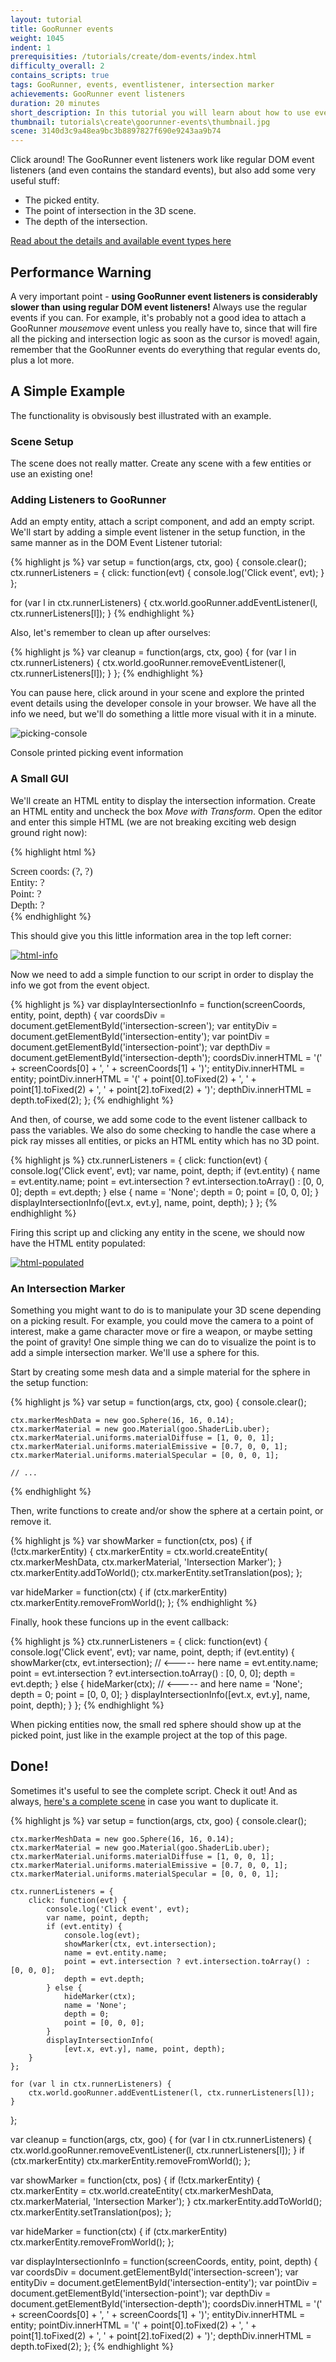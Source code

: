 ```yaml
---
layout: tutorial
title: GooRunner events
weight: 1045
indent: 1
prerequisities: /tutorials/create/dom-events/index.html
difficulty_overall: 2
contains_scripts: true
tags: GooRunner, events, eventlistener, intersection marker
achievements: GooRunner event listeners
duration: 20 minutes
short_description: In this tutorial you will learn about how to use event listeners in a 3D environment with the GooRunner Event Listeners
thumbnail: tutorials\create\goorunner-events\thumbnail.jpg
scene: 3140d3c9a48ea9bc3b8897827f690e9243aa9b74
---
```

Click around! The GooRunner event listeners work like regular DOM event listeners (and even contains the standard events), but also add some very useful stuff:

*   The picked entity.
*   The point of intersection in the 3D scene.
*   The depth of the intersection.

<div class="alert alert-info" role="alert">
    <a href="http://code.gooengine.com/latest/docs/index.html?c=_met_GooRunner_addEventListener">Read about the details and available event types here</a>
</div>

## Performance Warning

A very important point - **using GooRunner event listeners is considerably slower than using regular DOM event listeners!** Always use the regular events if you can. For example, it's probably not a good idea to attach a GooRunner _mousemove_ event unless you really have to, since that will fire all the picking and intersection logic as soon as the cursor is moved! again, remember that the GooRunner events do everything that regular events do, plus a lot more.

## A Simple Example

The functionality is obvisously best illustrated with an example.

### Scene Setup

The scene does not really matter. Create any scene with a few entities or use an existing one!

### Adding Listeners to GooRunner

Add an empty entity, attach a script component, and add an empty script. We'll start by adding a simple event listener in the setup function, in the same manner as in the DOM Event Listener tutorial:

{% highlight js %}
var setup = function(args, ctx, goo) {
    console.clear();
    ctx.runnerListeners = {
        click: function(evt) {
        console.log('Click event', evt);
    }
};

for (var l in ctx.runnerListeners) {
    ctx.world.gooRunner.addEventListener(l, ctx.runnerListeners[l]);
}
{% endhighlight %}

Also, let's remember to clean up after ourselves:

{% highlight js %}
var cleanup = function(args, ctx, goo) {
    for (var l in ctx.runnerListeners) {
        ctx.world.gooRunner.removeEventListener(l, ctx.runnerListeners[l]);
    }
};
{% endhighlight %}

You can pause here, click around in your scene and explore the printed event details using the developer console in your browser. We have all the info we need, but we'll do something a little more visual with it in a minute.

![picking-console](picking-console1.jpg)

Console printed picking event information

### A Small GUI

We'll create an HTML entity to display the intersection information. Create an HTML entity and uncheck the box _Move with Transform_. Open the editor and enter this simple HTML (we are not breaking exciting web design ground right now):

{% highlight html %}
<style>
#intersection-info {
    font-family: Verdana;
    font-size: 16px;
}
</style>

<div id="intersection-info">
    Screen coords: <span id="intersection-screen">(?, ?)</span><br />
    Entity: <span id="intersection-entity">?</span><br />
    Point: <span id="intersection-point">?</span><br />
    Depth: <span id="intersection-depth">?</span><br />
</div>
{% endhighlight %}

This should give you this little information area in the top left corner:

[![html-info](html-info.jpg)](html-info.jpg)

Now we need to add a simple function to our script in order to display the info we got from the event object.

{% highlight js %}
var displayIntersectionInfo = function(screenCoords, entity, point, depth) {
    var coordsDiv = document.getElementById('intersection-screen');
    var entityDiv = document.getElementById('intersection-entity');
    var pointDiv = document.getElementById('intersection-point');
    var depthDiv = document.getElementById('intersection-depth');
    coordsDiv.innerHTML = '(' + screenCoords[0] + ', ' + screenCoords[1] + ')';
    entityDiv.innerHTML = entity;
    pointDiv.innerHTML = '(' + point[0].toFixed(2) + ', ' +
            point[1].toFixed(2) + ', ' + point[2].toFixed(2) + ')';
    depthDiv.innerHTML = depth.toFixed(2);
};
{% endhighlight %}

And then, of course, we add some code to the event listener callback to pass the variables. We also do some checking to handle the case where a pick ray misses all entities, or picks an HTML entity which has no 3D point.

{% highlight js %}
ctx.runnerListeners = {
    click: function(evt) {
        console.log('Click event', evt);
        var name, point, depth;
        if (evt.entity) {
            name = evt.entity.name;
            point = evt.intersection ? evt.intersection.toArray() : [0, 0, 0];
            depth = evt.depth;
        } else {
            name = 'None';
            depth = 0;
            point = [0, 0, 0];
        }
        displayIntersectionInfo([evt.x, evt.y], name, point, depth);
    }
};
{% endhighlight %}

Firing this script up and clicking any entity in the scene, we should now have the HTML entity populated:

[![html-populated](html-populated.jpg)](html-populated.jpg)

### An Intersection Marker

Something you might want to do is to manipulate your 3D scene depending on a picking result. For example, you could move the camera to a point of interest, make a game character move or fire a weapon, or maybe setting the point of gravity! One simple thing we can do to visualize the point is to add a simple intersection marker. We'll use a sphere for this.

Start by creating some mesh data and a simple material for the sphere in the setup function:

{% highlight js %}
var setup = function(args, ctx, goo) {
    console.clear();

    ctx.markerMeshData = new goo.Sphere(16, 16, 0.14);
    ctx.markerMaterial = new goo.Material(goo.ShaderLib.uber);
    ctx.markerMaterial.uniforms.materialDiffuse = [1, 0, 0, 1];
    ctx.markerMaterial.uniforms.materialEmissive = [0.7, 0, 0, 1];
    ctx.markerMaterial.uniforms.materialSpecular = [0, 0, 0, 1];

    // ...
{% endhighlight %}

Then, write functions to create and/or show the sphere at a certain point, or remove it.

{% highlight js %}
var showMarker = function(ctx, pos) {
    if (!ctx.markerEntity) {
        ctx.markerEntity = ctx.world.createEntity(
            ctx.markerMeshData,
            ctx.markerMaterial,
            'Intersection Marker');
    }
    ctx.markerEntity.addToWorld();
    ctx.markerEntity.setTranslation(pos);
};

var hideMarker = function(ctx) {
    if (ctx.markerEntity) ctx.markerEntity.removeFromWorld();
};
{% endhighlight %}

Finally, hook these funcions up in the event callback:

{% highlight js %}
ctx.runnerListeners = {
        click: function(evt) {
            console.log('Click event', evt);
            var name, point, depth;
            if (evt.entity) {
                showMarker(ctx, evt.intersection);   // <----- here
                name = evt.entity.name;
                point = evt.intersection ? evt.intersection.toArray() : [0, 0, 0];
                depth = evt.depth;
            } else {
                hideMarker(ctx);                     // <----- and here
                name = 'None';
                depth = 0;
                point = [0, 0, 0];
            }
            displayIntersectionInfo([evt.x, evt.y], name, point, depth);
        }
    };
{% endhighlight %}

When picking entities now, the small red sphere should show up at the picked point, just like in the example project at the top of this page.

## Done!

Sometimes it's useful to see the complete script. Check it out! And as always, <a href="https://app.goocreate.com/4768/236807da94f14e82b50867556e32289f.scene" target="_blank">here's a complete scene</a> in case you want to duplicate it.

{% highlight js %}
var setup = function(args, ctx, goo) {
    console.clear();

    ctx.markerMeshData = new goo.Sphere(16, 16, 0.14);
    ctx.markerMaterial = new goo.Material(goo.ShaderLib.uber);
    ctx.markerMaterial.uniforms.materialDiffuse = [1, 0, 0, 1];
    ctx.markerMaterial.uniforms.materialEmissive = [0.7, 0, 0, 1];
    ctx.markerMaterial.uniforms.materialSpecular = [0, 0, 0, 1];

    ctx.runnerListeners = {
        click: function(evt) {
            console.log('Click event', evt);
            var name, point, depth;
            if (evt.entity) {
                console.log(evt);
                showMarker(ctx, evt.intersection);
                name = evt.entity.name;
                point = evt.intersection ? evt.intersection.toArray() : [0, 0, 0];
                depth = evt.depth;
            } else {
                hideMarker(ctx);
                name = 'None';
                depth = 0;
                point = [0, 0, 0];
            }
            displayIntersectionInfo(
                [evt.x, evt.y], name, point, depth);
        }
    };

    for (var l in ctx.runnerListeners) {
        ctx.world.gooRunner.addEventListener(l, ctx.runnerListeners[l]);
    }
};

var cleanup = function(args, ctx, goo) {
    for (var l in ctx.runnerListeners) {
        ctx.world.gooRunner.removeEventListener(l, ctx.runnerListeners[l]);
    }
    if (ctx.markerEntity) ctx.markerEntity.removeFromWorld();
};

var showMarker = function(ctx, pos) {
    if (!ctx.markerEntity) {
        ctx.markerEntity = ctx.world.createEntity(
            ctx.markerMeshData,
            ctx.markerMaterial,
            'Intersection Marker');
    }
    ctx.markerEntity.addToWorld();
    ctx.markerEntity.setTranslation(pos);
};

var hideMarker = function(ctx) {
    if (ctx.markerEntity) ctx.markerEntity.removeFromWorld();
};

var displayIntersectionInfo = function(screenCoords, entity, point, depth) {
    var coordsDiv = document.getElementById('intersection-screen');
    var entityDiv = document.getElementById('intersection-entity');
    var pointDiv = document.getElementById('intersection-point');
    var depthDiv = document.getElementById('intersection-depth');
    coordsDiv.innerHTML = '(' + screenCoords[0] + ', ' + screenCoords[1] + ')';
    entityDiv.innerHTML = entity;
    pointDiv.innerHTML = '(' + point[0].toFixed(2) + ', ' +
        point[1].toFixed(2) + ', ' + point[2].toFixed(2) + ')';
    depthDiv.innerHTML = depth.toFixed(2);
};
{% endhighlight %}
